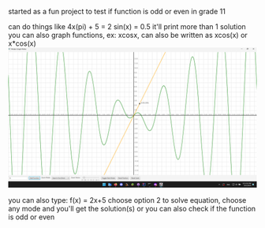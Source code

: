 started as a fun project to test if function is odd or even in grade 11

can do things like
4x(pi) + 5 = 2
sin(x) = 0.5
it'll print more than 1 solution
you can also graph functions, ex:
xcosx, can also be written as xcos(x) or x*cos(x)
![img.png](img.png)

you can also type:
f(x) = 2x+5
choose option 2 to solve equation, choose any mode and you'll get the solution(s)
or you can also check if the function is odd or even